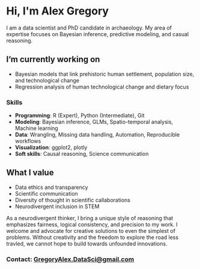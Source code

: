 # Hi, I'm Alex Gregory
I am a data scientist and PhD candidate in archaeology. My area of expertise focuses on Bayesian inference, predictive modeling, and casual reasoning.

## I’m currently working on
- Bayesian models that link prehistoric human settlement, population size, and technological change
- Regression analysis of human technological change and dietary focus

### Skills
- **Programming**: R (Expert), Python (Intermediate), Git
- **Modeling**: Bayesian inference, GLMs, Spatio-temporal analysis, Machine learning
- **Data**: Wrangling, Missing data handling, Automation, Reproducible workflows
- **Visualization**: ggplot2, plotly
- **Soft skills**: Causal reasoning, Science communication

## What I value
- Data ethics and transparency
- Scientific communication
- Diversity of thought in scientific callaborations
- Neurodivergent inclusion in STEM

As a neurodivergent thinker, I bring a unique style of reasoning that emphasizes fairness, logical consistency, and precision to my work. I welcome and advocate for creative solutions to even the simplest of problems. Without creativity and the freedom to explore the road less travled, we cannot hope to build towards unfounded innovations.



### Contact: GregoryAlex.DataSci@gmail.com

<!--
**Agregory198/Agregory198** is a ✨ _special_ ✨ repository because its `README.md` (this file) appears on your GitHub profile.

Here are some ideas to get you started:

- 🔭 I’m currently working on:
- 🌱 I’m currently learning ...
- 👯 I’m looking to collaborate on ...
- 🤔 I’m looking for help with ...
- 💬 Ask me about ...
- 📫 How to reach me: ...
- 😄 Pronouns: ...
- ⚡ Fun fact: ...
-->
